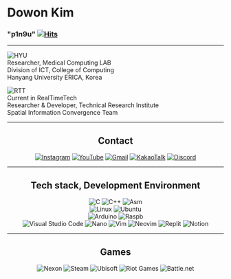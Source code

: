 # Dowon Kim   

### "p1n9u" [![Hits](https://hits.seeyoufarm.com/api/count/incr/badge.svg?url=https%3A%2F%2Fgithub.com%2Fp1n9u&count_bg=%23C83D3D&title_bg=%23555555&icon=&icon_color=%23E7E7E7&title=Noot+Noot&edge_flat=false)](https://hits.seeyoufarm.com)

---
![HYU](https://cdn.discordapp.com/attachments/816971132812787712/1064400926766534786/HYU_logotype_blue_kor_eng.png)   
Researcher, Medical Computing LAB   
Division of ICT, College of Computing   
Hanyang University ERICA, Korea   

![RTT](https://cdn.discordapp.com/attachments/816971132812787712/1064400953870135356/logo.png)   
Current in RealTimeTech   
Researcher & Developer, Technical Research Institute   
Spatial Information Convergence Team

---

<h2 style="text-align: center"> Contact </h2>
<center>
 
[![Instagram](https://img.shields.io/badge/Instagram-%23E4405F.svg?style=for-the-badge&logo=Instagram&logoColor=white)](https://www.instagram.com/p1n9u_love_sushi/)
[![YouTube](https://img.shields.io/badge/YouTube-%23FF0000.svg?style=for-the-badge&logo=YouTube&logoColor=white)](https://www.youtube.com/channel/UCqVau7UuYQJU3oJM5KZh8JQ)
[![Gmail](https://img.shields.io/badge/Gmail-D14836?style=for-the-badge&logo=gmail&logoColor=white&link=mailto:cybrphntm4@hanyang.ac.kr)](mailto:cybrphntm4@hanyang.ac.kr)
[![KakaoTalk](https://img.shields.io/badge/kakaotalk-ffcd00.svg?style=for-the-badge&logo=kakaotalk&logoColor=000000)](https://open.kakao.com/me/p1n9u)
[![Discord](https://img.shields.io/badge/%3CServer%3E-%237289DA.svg?style=for-the-badge&logo=discord&logoColor=white)](https://discord.gg/m72srmpY9H)
 
</center>
 
---

<h2 style="text-align: center"> Tech stack, Development Environment </h2>
<center>
 
![C](https://img.shields.io/badge/c-%2300599C.svg?style=for-the-badge&logo=c&logoColor=white)
![C++](https://img.shields.io/badge/c++-%2300599C.svg?style=for-the-badge&logo=c%2B%2B&logoColor=white)
![Asm](https://cdn.discordapp.com/attachments/941406024810778694/993883016579535019/asm.png)   
![Linux](https://img.shields.io/badge/Linux-FCC624?style=for-the-badge&logo=linux&logoColor=black)
![Ubuntu](https://img.shields.io/badge/Ubuntu-E95420?style=for-the-badge&logo=ubuntu&logoColor=white)   
![Arduino](https://img.shields.io/badge/Arduino-00979D?style=for-the-badge&logo=Arduino&logoColor=white)
![Raspb](https://img.shields.io/badge/Raspberry%20Pi-A22846?style=for-the-badge&logo=Raspberry%20Pi&logoColor=white)   
![Visual Studio Code](https://img.shields.io/badge/Visual%20Studio%20Code-0078d7.svg?style=for-the-badge&logo=visual-studio-code&logoColor=white)
![Nano](https://cdn.discordapp.com/attachments/941406024810778694/993879655281082498/nano.png)
![Vim](https://img.shields.io/badge/VIM-%2311AB00.svg?style=for-the-badge&logo=vim&logoColor=white)
![Neovim](https://img.shields.io/badge/NeoVim-%2357A143.svg?&style=for-the-badge&logo=neovim&logoColor=white)
![Replit](https://img.shields.io/badge/Replit-DD1200?style=for-the-badge&logo=Replit&logoColor=white)
![Notion](https://img.shields.io/badge/Notion-000000?style=for-the-badge&logo=notion&logoColor=white)

</center> 

---

<h2 style="text-align: center"> Games </h2>
<center>

![Nexon](https://cdn.discordapp.com/attachments/941406024810778694/993878850008256532/nexon.png)
![Steam](https://img.shields.io/badge/steam-%23000000.svg?style=for-the-badge&logo=steam&logoColor=white)
![Ubisoft](https://img.shields.io/badge/Ubisoft-%23F5F5F5.svg?style=for-the-badge&logo=Ubisoft&logoColor=black)
![Riot Games](https://img.shields.io/badge/riotgames-D32936.svg?style=for-the-badge&logo=riotgames&logoColor=white)
![Battle.net](https://img.shields.io/badge/battle.net-%2300AEFF.svg?style=for-the-badge&logo=battle.net&logoColor=white)

</center> 

<!--
**p1n9u/p1n9u** is a ✨ _special_ ✨ repository because its `README.md` (this file) appears on your GitHub profile.

Here are some ideas to get you started:

- 🔭 I’m currently working on ...
- 🌱 I’m currently learning ...
- 👯 I’m looking to collaborate on ...
- 🤔 I’m looking for help with ...
- 💬 Ask me about ...
- 📫 How to reach me: ...
- 😄 Pronouns: ...
- ⚡ Fun fact: ...
-->
